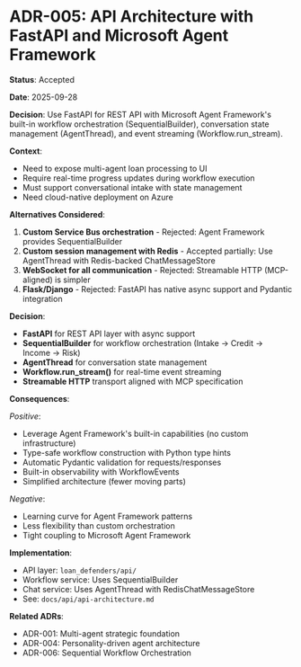 # ADR-005: API Architecture with FastAPI and Microsoft Agent Framework

**Status**: Accepted

**Date**: 2025-09-28

**Decision**: Use FastAPI for REST API with Microsoft Agent Framework's built-in workflow orchestration (SequentialBuilder), conversation state management (AgentThread), and event streaming (Workflow.run_stream).

**Context**:
- Need to expose multi-agent loan processing to UI
- Require real-time progress updates during workflow execution
- Must support conversational intake with state management
- Need cloud-native deployment on Azure

**Alternatives Considered**:
1. **Custom Service Bus orchestration** - Rejected: Agent Framework provides SequentialBuilder
2. **Custom session management with Redis** - Accepted partially: Use AgentThread with Redis-backed ChatMessageStore
3. **WebSocket for all communication** - Rejected: Streamable HTTP (MCP-aligned) is simpler
4. **Flask/Django** - Rejected: FastAPI has native async support and Pydantic integration

**Decision**:
- **FastAPI** for REST API layer with async support
- **SequentialBuilder** for workflow orchestration (Intake → Credit → Income → Risk)
- **AgentThread** for conversation state management
- **Workflow.run_stream()** for real-time event streaming
- **Streamable HTTP** transport aligned with MCP specification

**Consequences**:

*Positive*:
- Leverage Agent Framework's built-in capabilities (no custom infrastructure)
- Type-safe workflow construction with Python type hints
- Automatic Pydantic validation for requests/responses
- Built-in observability with WorkflowEvents
- Simplified architecture (fewer moving parts)

*Negative*:
- Learning curve for Agent Framework patterns
- Less flexibility than custom orchestration
- Tight coupling to Microsoft Agent Framework

**Implementation**:
- API layer: `loan_defenders/api/`
- Workflow service: Uses SequentialBuilder
- Chat service: Uses AgentThread with RedisChatMessageStore
- See: `docs/api/api-architecture.md`

**Related ADRs**:
- ADR-001: Multi-agent strategic foundation
- ADR-004: Personality-driven agent architecture
- ADR-006: Sequential Workflow Orchestration

